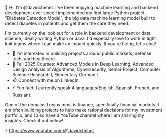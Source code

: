 👋 Hi, I’m @davidchehet. I've been enjoying machine learning and backend development ever since I implemented my first large Python project,
"Diabetes Detection Model", the big data machine learning model built to detect diabetes in patients and get them the care they need.

I'm currently on the look out for a role in backend development or data science, ideally writing Python or Java. I'd especially love to work in tight knit teams
where I can make an impact quickly. If you're hiring, let's chat!

- 👀 I’m interested in building projects around public markets, defense tech, and healthcare.
- 🌱 Fall 2025 Courses: Advanced Models in Deep Learning, Advanced Design Analysis of Algorithms, Cybersecurity, Senior Project, Computer Science Research I, Elementary German I.
- 📫 Connect with me on LinkedIn.
- ⚡ Fun fact: I currently speak 4 languages(English, Spanish, French, and Russian).

One of the domains I enjoy most is finance, specifically financial markets. I am often building projects to help make rational decisions for my investment portfolio, and I also have
a YouTube channel where I am sharing my insights. Check it out below!

⚡ [https://www.youtube.com/@davidchehet
](url)
<!---
davidchehet/davidchehet is a ✨ special ✨ repository because its `README.md` (this file) appears on your GitHub profile.
You can click the Preview link to take a look at your changes.
--->
